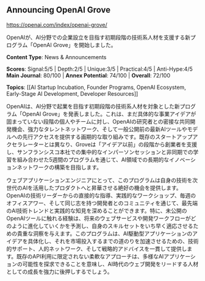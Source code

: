 ## Announcing OpenAI Grove

https://openai.com/index/openai-grove/

OpenAIが、AI分野での企業設立を目指す初期段階の技術系人材を支援する新プログラム「OpenAI Grove」を開始しました。

**Content Type**: News & Announcements

**Scores**: Signal:5/5 | Depth:2/5 | Unique:3/5 | Practical:4/5 | Anti-Hype:4/5
**Main Journal**: 80/100 | **Annex Potential**: 74/100 | **Overall**: 72/100

**Topics**: [[AI Startup Incubation, Founder Programs, OpenAI Ecosystem, Early-Stage AI Development, Developer Resources]]

OpenAIは、AI分野で起業を目指す初期段階の技術系人材を対象とした新プログラム「OpenAI Grove」を発表しました。これは、まだ具体的な事業アイデアが固まっていない段階の個人やチームに対し、OpenAIの研究者との密接な共同開発機会、強力なタレントネットワーク、そして一般公開前の最新AIツールやモデルへの先行アクセスを提供する画期的な取り組みです。既存のスタートアップアクセラレーターとは異なり、Groveは「アイデア以前」の段階から創業者を支援し、サンフランシスコ本社での集中的なインパーソンセッションと非同期での学習を組み合わせた5週間のプログラムを通じて、AI領域での長期的なイノベーションネットワークの構築を目指します。

ウェブアプリケーションエンジニアにとって、このプログラムは自身の技術を次世代のAIを活用したプロダクトへと昇華させる絶好の機会を提供します。OpenAIの技術リーダーからの直接的な指導、実践的なワークショップ、毎週のオフィスアワー、そして同じ志を持つ開発者とのコミュニティを通じて、最先端のAI技術トレンドと実践的な知見を深めることができます。特に、未公開のOpenAIツールに触れる経験は、将来のウェブサービスや開発ワークフローがどのように進化していくかを予測し、自身のスキルセットをいち早く適応させるための貴重な洞察を与えます。このプログラムは、AI駆動型アプリケーションのアイデアを具体化し、それを市場投入するまでの道のりを加速させるための、技術的サポート、人的ネットワーク、そして戦略的アドバイスを一貫して提供します。既存のAPI利用に限定されない柔軟なアプローチは、多様なAIアプリケーションの可能性を探求できることを意味し、AI時代のウェブ開発をリードする人材としての成長を強力に後押しするでしょう。